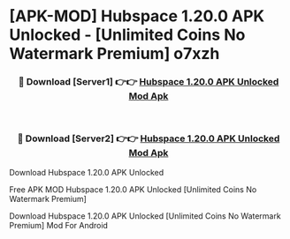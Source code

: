 # [APK-MOD] Hubspace 1.20.0 APK Unlocked - [Unlimited Coins No Watermark Premium] o7xzh



<div align="center">
<h3>🔴 Download [Server1] 👉👉 <a href="https://momento.my/?title=Hubspace_1.20.0_APK_Unlocked">Hubspace 1.20.0 APK Unlocked Mod Apk</a></h3><br>

<h3>🔴 Download [Server2] 👉👉 <a href="https://momento.my/?title=Hubspace_1.20.0_APK_Unlocked">Hubspace 1.20.0 APK Unlocked Mod Apk</a></h3>
</div>



Download Hubspace 1.20.0 APK Unlocked 

Free APK MOD Hubspace 1.20.0 APK Unlocked [Unlimited Coins No Watermark Premium]

Download Hubspace 1.20.0 APK Unlocked [Unlimited Coins No Watermark Premium] Mod For Android
